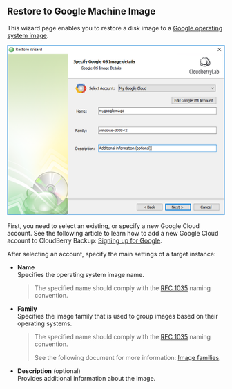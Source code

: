 ## Restore to Google Machine Image

This wizard page enables you to restore a disk image to a [Google operating system image](https://cloud.google.com/compute/docs/images).

![](/assets/restore-image-google-image.png)

First, you need to select an existing, or specify a new Google Cloud account. See the following article to learn how to add a new Google Cloud account to CloudBerry Backup: [Signing up for Google](https://help.cloudberrylab.com/cloudberry-backup/signing-up-for-the-cloud/google-cloud/signing-up-for-google).

After selecting an account, specify the main settings of a target instance:

* **Name**  
  Specifies the operating system image name.

  > The specified name should comply with the [RFC 1035](https://www.ietf.org/rfc/rfc1035.txt) naming convention.

* **Family**  
  Specifies the image family that is used to group images based on their operating systems.

  > The specified name should comply with the [RFC 1035](https://www.ietf.org/rfc/rfc1035.txt) naming convention.
  >
  > See the following document for more information: [Image families](https://cloud.google.com/compute/docs/images#image_families).

* **Description** \(optional\)  
  Provides additional information about the image.



